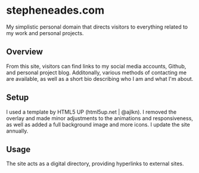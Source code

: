 # stepheneades.com
My simplistic personal domain that directs visitors to everything related to my work and personal projects.

## Overview
From this site, visitors can find links to my social media accounts, Github, and personal project blog. 
Additonally, various methods of contacting me are available, as well as a short bio describing who I am and what I'm about.

## Setup
I used a template by HTML5 UP (html5up.net | @ajlkn). I removed the overlay and made minor adjustments to the animations and responsiveness, as well as added a full background image and more icons. I update the site annually.

## Usage
The site acts as a digital directory, providing hyperlinks to external sites.
